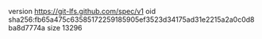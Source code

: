 version https://git-lfs.github.com/spec/v1
oid sha256:fb65a475c63585172259185905ef3523d34175ad31e2215a2a0c0d8ba8d7774a
size 13296
